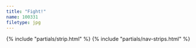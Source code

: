 ```yaml
---
title: "Fight!"
name: 100331
filetype: jpg
---
```


{% include "partials/strip.html" %}
{% include "partials/nav-strips.html" %}